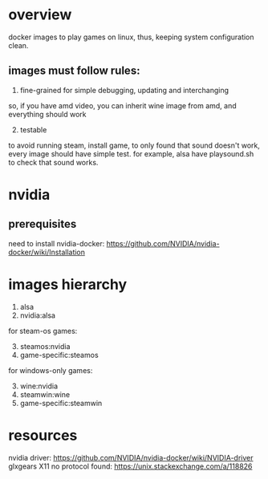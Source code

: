 # overview
docker images to play games on linux, thus, keeping system configuration clean.

## images must follow rules:
1. fine-grained for simple debugging, updating and interchanging

so, if you have amd video, you can inherit wine image from amd, and everything should work

2. testable

to avoid running steam, install game, to only found that sound doesn't work, 
every image should have simple test. for example, alsa have playsound.sh to check that sound works.

# nvidia
## prerequisites
need to install nvidia-docker: https://github.com/NVIDIA/nvidia-docker/wiki/Installation

# images hierarchy
1. alsa
2. nvidia:alsa

for steam-os games:

3. steamos:nvidia
4. game-specific:steamos

for windows-only games:

3. wine:nvidia
4. steamwin:wine
5. game-specific:steamwin

# resources
nvidia driver: https://github.com/NVIDIA/nvidia-docker/wiki/NVIDIA-driver
glxgears X11 no protocol found: https://unix.stackexchange.com/a/118826

